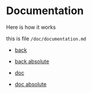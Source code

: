 # Documentation

Here is how it works

this is file `/doc/documentation.md`

* [back](../README.md)
* [back absolute](/README.md)

* [doc](documentation.md)
* [doc absolute](/doc/documentation.md)

